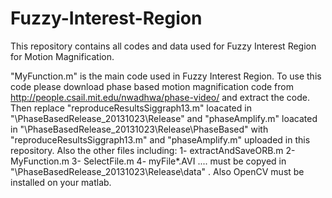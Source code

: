 # Fuzzy-Interest-Region
This repository contains all codes and data used for Fuzzy Interest Region for Motion Magnification.

"MyFunction.m" is the main code used in Fuzzy Interest Region. To use this code please download phase based motion magnification code from http://people.csail.mit.edu/nwadhwa/phase-video/ and extract the code. Then replace "reproduceResultsSiggraph13.m" loacated in "\PhaseBasedRelease_20131023\Release" and "phaseAmplify.m" loacated in "\PhaseBasedRelease_20131023\Release\PhaseBased" with "reproduceResultsSiggraph13.m" and "phaseAmplify.m" uploaded in this repository. 
Also the other files including:
1- extractAndSaveORB.m
2- MyFunction.m
3- SelectFile.m
4- myFile*.AVI
....
must be copyed in "\PhaseBasedRelease_20131023\Release\data" . Also OpenCV must be installed on your matlab.


